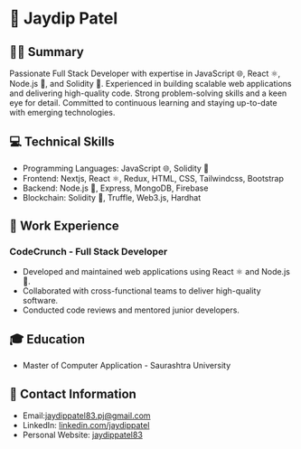 
# 👋 Jaydip Patel

## 👨‍💻 Summary
Passionate Full Stack Developer with expertise in JavaScript 🌐, React ⚛️, Node.js 🚀, and Solidity 📜. Experienced in building scalable web applications and delivering high-quality code. Strong problem-solving skills and a keen eye for detail. Committed to continuous learning and staying up-to-date with emerging technologies. 

## 💻 Technical Skills
- Programming Languages: JavaScript 🌐, Solidity 📜
- Frontend: Nextjs, React ⚛️, Redux, HTML, CSS, Tailwindcss, Bootstrap
- Backend: Node.js 🚀, Express, MongoDB, Firebase 
- Blockchain: Solidity 📜, Truffle, Web3.js, Hardhat

## 🏢 Work Experience
### CodeCrunch - Full Stack Developer
- Developed and maintained web applications using React ⚛️ and Node.js 🚀.
- Collaborated with cross-functional teams to deliver high-quality software.
- Conducted code reviews and mentored junior developers.

## 🎓 Education
-  Master of Computer Application - Saurashtra University

## 📧 Contact Information
- Email:jaydippatel83.pj@gmail.com
- LinkedIn: [linkedin.com/jaydippatel](https://www.linkedin.com/in/jaydippatel83/)
- Personal Website: [jaydippatel83](https://jaydip.vercel.app/)
  

